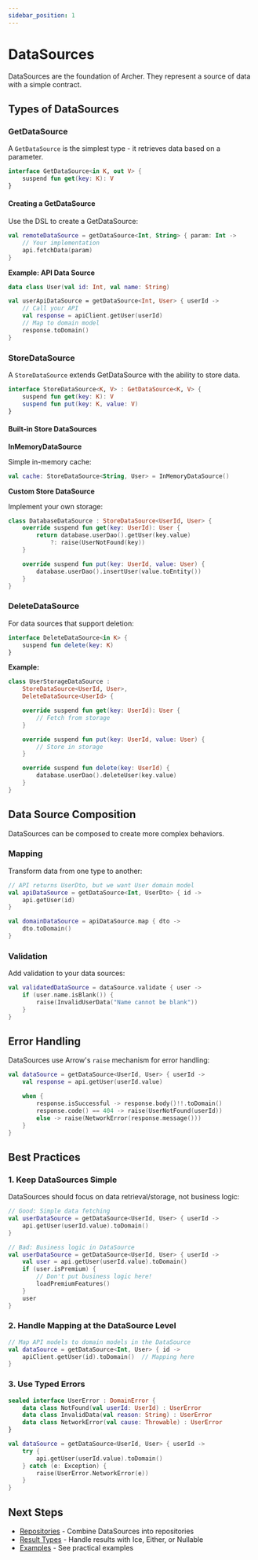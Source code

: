 ```yaml
---
sidebar_position: 1
---
```


# DataSources

DataSources are the foundation of Archer. They represent a source of data with a simple contract.

## Types of DataSources

### GetDataSource

A `GetDataSource` is the simplest type - it retrieves data based on a parameter.

```kotlin
interface GetDataSource<in K, out V> {
    suspend fun get(key: K): V
}
```

#### Creating a GetDataSource

Use the DSL to create a GetDataSource:

```kotlin
val remoteDataSource = getDataSource<Int, String> { param: Int ->
    // Your implementation
    api.fetchData(param)
}
```

**Example: API Data Source**

```kotlin
data class User(val id: Int, val name: String)

val userApiDataSource = getDataSource<Int, User> { userId ->
    // Call your API
    val response = apiClient.getUser(userId)
    // Map to domain model
    response.toDomain()
}
```

### StoreDataSource

A `StoreDataSource` extends GetDataSource with the ability to store data.

```kotlin
interface StoreDataSource<K, V> : GetDataSource<K, V> {
    suspend fun get(key: K): V
    suspend fun put(key: K, value: V)
}
```

#### Built-in Store DataSources

**InMemoryDataSource**

Simple in-memory cache:

```kotlin
val cache: StoreDataSource<String, User> = InMemoryDataSource()
```

**Custom Store DataSource**

Implement your own storage:

```kotlin
class DatabaseDataSource : StoreDataSource<UserId, User> {
    override suspend fun get(key: UserId): User {
        return database.userDao().getUser(key.value)
            ?: raise(UserNotFound(key))
    }

    override suspend fun put(key: UserId, value: User) {
        database.userDao().insertUser(value.toEntity())
    }
}
```

### DeleteDataSource

For data sources that support deletion:

```kotlin
interface DeleteDataSource<in K> {
    suspend fun delete(key: K)
}
```

**Example:**

```kotlin
class UserStorageDataSource :
    StoreDataSource<UserId, User>,
    DeleteDataSource<UserId> {

    override suspend fun get(key: UserId): User {
        // Fetch from storage
    }

    override suspend fun put(key: UserId, value: User) {
        // Store in storage
    }

    override suspend fun delete(key: UserId) {
        database.userDao().deleteUser(key.value)
    }
}
```

## Data Source Composition

DataSources can be composed to create more complex behaviors.

### Mapping

Transform data from one type to another:

```kotlin
// API returns UserDto, but we want User domain model
val apiDataSource = getDataSource<Int, UserDto> { id ->
    api.getUser(id)
}

val domainDataSource = apiDataSource.map { dto ->
    dto.toDomain()
}
```

### Validation

Add validation to your data sources:

```kotlin
val validatedDataSource = dataSource.validate { user ->
    if (user.name.isBlank()) {
        raise(InvalidUserData("Name cannot be blank"))
    }
}
```

## Error Handling

DataSources use Arrow's `raise` mechanism for error handling:

```kotlin
val dataSource = getDataSource<UserId, User> { userId ->
    val response = api.getUser(userId.value)

    when {
        response.isSuccessful -> response.body()!!.toDomain()
        response.code() == 404 -> raise(UserNotFound(userId))
        else -> raise(NetworkError(response.message()))
    }
}
```

## Best Practices

### 1. Keep DataSources Simple

DataSources should focus on data retrieval/storage, not business logic:

```kotlin
// Good: Simple data fetching
val userDataSource = getDataSource<UserId, User> { userId ->
    api.getUser(userId.value).toDomain()
}

// Bad: Business logic in DataSource
val userDataSource = getDataSource<UserId, User> { userId ->
    val user = api.getUser(userId.value).toDomain()
    if (user.isPremium) {
        // Don't put business logic here!
        loadPremiumFeatures()
    }
    user
}
```

### 2. Handle Mapping at the DataSource Level

```kotlin
// Map API models to domain models in the DataSource
val dataSource = getDataSource<Int, User> { id ->
    apiClient.getUser(id).toDomain()  // Mapping here
}
```

### 3. Use Typed Errors

```kotlin
sealed interface UserError : DomainError {
    data class NotFound(val userId: UserId) : UserError
    data class InvalidData(val reason: String) : UserError
    data class NetworkError(val cause: Throwable) : UserError
}

val dataSource = getDataSource<UserId, User> { userId ->
    try {
        api.getUser(userId.value).toDomain()
    } catch (e: Exception) {
        raise(UserError.NetworkError(e))
    }
}
```

## Next Steps

- [Repositories](/docs/usage/repositories) - Combine DataSources into repositories
- [Result Types](/docs/usage/result-types) - Handle results with Ice, Either, or Nullable
- [Examples](/docs/examples/basic-usage) - See practical examples
